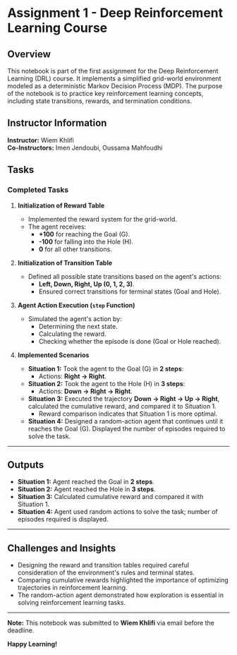 # **Assignment 1 - Deep Reinforcement Learning Course**

## **Overview**
This notebook is part of the first assignment for the Deep Reinforcement Learning (DRL) course. It implements a simplified grid-world environment modeled as a deterministic Markov Decision Process (MDP). The purpose of the notebook is to practice key reinforcement learning concepts, including state transitions, rewards, and termination conditions.


## **Instructor Information**
**Instructor:** Wiem Khlifi  
**Co-Instructors:** Imen Jendoubi, Oussama Mahfoudhi  




## **Tasks**
### **Completed Tasks**
1. **Initialization of Reward Table**  
   - Implemented the reward system for the grid-world.  
   - The agent receives:
     - **+100** for reaching the Goal (G).
     - **-100** for falling into the Hole (H).
     - **0** for all other transitions.

2. **Initialization of Transition Table**  
   - Defined all possible state transitions based on the agent's actions:
     - **Left, Down, Right, Up (0, 1, 2, 3)**.
     - Ensured correct transitions for terminal states (Goal and Hole).

3. **Agent Action Execution (`step` Function)**  
   - Simulated the agent's action by:
     - Determining the next state.
     - Calculating the reward.
     - Checking whether the episode is done (Goal or Hole reached).

4. **Implemented Scenarios**  
   - **Situation 1:** Took the agent to the Goal (G) in **2 steps**:
     - Actions: **Right → Right**.
   - **Situation 2:** Took the agent to the Hole (H) in **3 steps**:
     - Actions: **Down → Right → Right**.
   - **Situation 3:** Executed the trajectory **Down → Right → Up → Right**, calculated the cumulative reward, and compared it to Situation 1.  
     - Reward comparison indicates that Situation 1 is more optimal.
   - **Situation 4:** Designed a random-action agent that continues until it reaches the Goal (G). Displayed the number of episodes required to solve the task.

---



## **Outputs**
- **Situation 1:** Agent reached the Goal in **2 steps**.
- **Situation 2:** Agent reached the Hole in **3 steps**.
- **Situation 3:** Calculated cumulative reward and compared it with Situation 1.
- **Situation 4:** Agent used random actions to solve the task; number of episodes required is displayed.

---

## **Challenges and Insights**
- Designing the reward and transition tables required careful consideration of the environment's rules and terminal states.
- Comparing cumulative rewards highlighted the importance of optimizing trajectories in reinforcement learning.
- The random-action agent demonstrated how exploration is essential in solving reinforcement learning tasks.

---

**Note:** This notebook was submitted to **Wiem Khlifi** via email before the deadline.  

**Happy Learning!**

